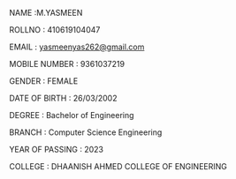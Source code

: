 NAME :M.YASMEEN

ROLLNO : 410619104047

EMAIL : yasmeenyas262@gmail.com

MOBILE NUMBER : 9361037219

GENDER : FEMALE 

DATE OF BIRTH : 26/03/2002

DEGREE : Bachelor of Engineering

BRANCH : Computer Science Engineering

YEAR OF PASSING : 2023

COLLEGE : DHAANISH AHMED COLLEGE OF ENGINEERING


